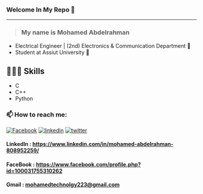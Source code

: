 ### **Welcome In My Repo** 👋
***
>### **My name is Mohamed Abdelrahman**
* Electrical Engineer | (2nd) Electronics & Communication Department 🤖 
* Student at Assiut University 📝 



##  👨🏻‍💻  Skills
* C
* C++
*  Python 








### 📫 How to reach me: 
[![Facebook](https://img.shields.io/badge/my_portfolio-000?style=for-the-badge&logo=ko-fi&logoColor=white)](https://www.facebook.com/profile.php?id=100031755310262)
[![linkedin](https://img.shields.io/badge/linkedin-0A66C2?style=for-the-badge&logo=linkedin&logoColor=white)]([https://www.linkedin.com/mohamed-abdelrahman-808952259])
[![twitter](https://img.shields.io/badge/twitter-1DA1F2?style=for-the-badge&logo=twitter&logoColor=white)](https://twitter.com/)

#### LinkedIn : https://www.linkedin.com/in/mohamed-abdelrahman-808952259/
#### FaceBook : https://www.facebook.com/profile.php?id=100031755310262
#### Gmail    : mohamedtechnolgy223@gmail.com

<!--
**mohamedabdelrahman10/mohamedabdelrahman10** is a ✨ _special_ ✨ repository because its `README.md` (this file) appears on your GitHub profile.

Here are some ideas to get you started:

- 🔭 I’m currently working on ...
- 🌱 I’m currently learning ...
- 👯 I’m looking to collaborate on ...
- 🤔 I’m looking for help with ...
- 💬 Ask me about ...
- 📫 How to reach me: ...
- 😄 Pronouns: ...
- ⚡ Fun fact: ...
-->
